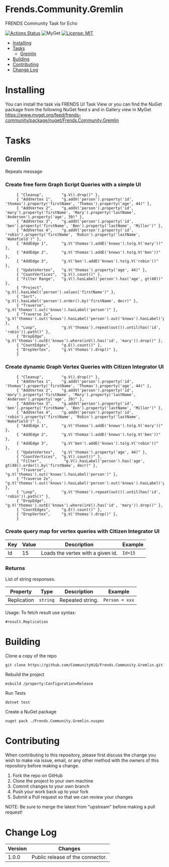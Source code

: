# Frends.Community.Gremlin

FRENDS Community Task for Echo

[![Actions Status](https://github.com/CommunityHiQ/Frends.Community.Gremlin/workflows/PackAndPushAfterMerge/badge.svg)](https://github.com/CommunityHiQ/Frends.Community.Gremlin/actions) ![MyGet](https://img.shields.io/myget/frends-community/v/Frends.Community.Gremlin) [![License: MIT](https://img.shields.io/badge/License-MIT-yellow.svg)](https://opensource.org/licenses/MIT) 

- [Installing](#installing)
- [Tasks](#tasks)
     - [Gremlin](#Gremlin)
- [Building](#building)
- [Contributing](#contributing)
- [Change Log](#change-log)

# Installing

You can install the task via FRENDS UI Task View or you can find the NuGet package from the following NuGet feed
s and in Gallery view in MyGet https://www.myget.org/feed/frends-community/package/nuget/Frends.Community.Gremlin

# Tasks

## Gremlin

Repeats message

### Create free form Graph Script Queries with a simple UI

         { "Cleanup",        "g.V().drop()" },
         { "AddVertex 1",    "g.addV('person').property('id', 'thomas').property('firstName', 'Thomas').property('age', 44)" },
         { "AddVertex 2",    "g.addV('person').property('id', 'mary').property('firstName', 'Mary').property('lastName', 'Andersen').property('age', 39)" },
         { "AddVertex 3",    "g.addV('person').property('id', 'ben').property('firstName', 'Ben').property('lastName', 'Miller')" },
         { "AddVertex 4",    "g.addV('person').property('id', 'robin').property('firstName', 'Robin').property('lastName', 'Wakefield')" },
         { "AddEdge 1",      "g.V('thomas').addE('knows').to(g.V('mary'))" },
         { "AddEdge 2",      "g.V('thomas').addE('knows').to(g.V('ben'))" },
         { "AddEdge 3",      "g.V('ben').addE('knows').to(g.V('robin'))" },
         { "UpdateVertex",   "g.V('thomas').property('age', 44)" },
         { "CountVertices",  "g.V().count()" },
         { "Filter Range",   "g.V().hasLabel('person').has('age', gt(40))" },
         { "Project",        "g.V().hasLabel('person').values('firstName')" },
         { "Sort",           "g.V().hasLabel('person').order().by('firstName', decr)" },
         { "Traverse",       "g.V('thomas').out('knows').hasLabel('person')" },
         { "Traverse 2x",    "g.V('thomas').out('knows').hasLabel('person').out('knows').hasLabel('person')" },
         { "Loop",           "g.V('thomas').repeat(out()).until(has('id', 'robin')).path()" },
         { "DropEdge",       "g.V('thomas').outE('knows').where(inV().has('id', 'mary')).drop()" },
         { "CountEdges",     "g.E().count()" },
         { "DropVertex",     "g.V('thomas').drop()" }, 
         }

### Create dynamic Graph Vertex Queries with Citizen Integrator UI

         { "Cleanup",        "g.V().drop()" },
         { "AddVertex 1",    "g.addV('person').property('id', 'thomas').property('firstName', 'Thomas').property('age', 44)" },
         { "AddVertex 2",    "g.addV('person').property('id', 'mary').property('firstName', 'Mary').property('lastName', 'Andersen').property('age', 39)" },
         { "AddVertex 3",    "g.addV('person').property('id', 'ben').property('firstName', 'Ben').property('lastName', 'Miller')" },
         { "AddVertex 4",    "g.addV('person').property('id', 'robin').property('firstName', 'Robin').property('lastName', 'Wakefield')" },
         { "AddEdge 1",      "g.V('thomas').addE('knows').to(g.V('mary'))" },
         { "AddEdge 2",      "g.V('thomas').addE('knows').to(g.V('ben'))" },
         { "AddEdge 3",      "g.V('ben').addE('knows').to(g.V('robin'))" },
         { "UpdateVertex",   "g.V('thomas').property('age', 44)" },
         { "CountVertices",  "g.V().count()" },
         { "Filter",          "g.V().hasLabel('person').has('age', gt(40)).order().by('firstName', decr)" },
         { "Traverse",       "g.V('thomas').out('knows').hasLabel('person')" },
         { "Traverse 2x",    "g.V('thomas').out('knows').hasLabel('person').out('knows').hasLabel('person')" },
         { "Loop",           "g.V('thomas').repeat(out()).until(has('id', 'robin')).path()" },
         { "DropEdge",       "g.V('thomas').outE('knows').where(inV().has('id', 'mary')).drop()" },
         { "CountEdges",     "g.E().count()" },
         { "DropVertex",     "g.V('thomas').drop()" }, 
         }

### Create query map for vertex queries with Citizen Integrator UI

| Key | Value | Description | Example |
| -------- | -------- | -------- | -------- |
| Id | 15 | Loads the vertex with a given id. | `Id=15` |


### Returns

List of string responses.

| Property | Type | Description | Example |
| -------- | -------- | -------- | -------- |
| Replication | `string` | Repeated string. | `Person = xxx` |

Usage:
To fetch result use syntax:

`#result.Replication`

# Building

Clone a copy of the repo

`git clone https://github.com/CommunityHiQ/Frends.Community.Gremlin.git`

Rebuild the project

`msbuild /property:Configuration=Release`

Run Tests

`dotnet test`

Create a NuGet package

`nuget pack ./Frends.Community.Gremlin.nuspec`

# Contributing
When contributing to this repository, please first discuss the change you wish to make via issue, email, or any other method with the owners of this repository before making a change.

1. Fork the repo on GitHub
2. Clone the project to your own machine
3. Commit changes to your own branch
4. Push your work back up to your fork
5. Submit a Pull request so that we can review your changes

NOTE: Be sure to merge the latest from "upstream" before making a pull request!

# Change Log

| Version | Changes |
| ------- | ------- |
| 1.0.0   | Public release of the connector. |